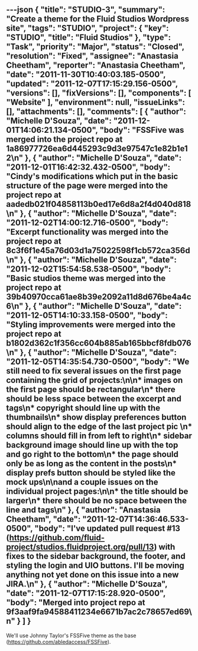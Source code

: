 ---json
{
  "title": "STUDIO-3",
  "summary": "Create a theme for the Fluid Studios Wordpress site",
  "tags": "STUDIO",
  "project": {
    "key": "STUDIO",
    "title": "Fluid Studios"
  },
  "type": "Task",
  "priority": "Major",
  "status": "Closed",
  "resolution": "Fixed",
  "assignee": "Anastasia Cheetham",
  "reporter": "Anastasia Cheetham",
  "date": "2011-11-30T10:40:03.185-0500",
  "updated": "2011-12-07T17:15:29.156-0500",
  "versions": [],
  "fixVersions": [],
  "components": [
    "Website"
  ],
  "environment": null,
  "issueLinks": [],
  "attachments": [],
  "comments": [
    {
      "author": "Michelle D'Souza",
      "date": "2011-12-01T14:06:21.134-0500",
      "body": "FSSFive was merged into the project repo at 1a86977726ea6d445293c9d3e97547c1e82b1e12\n"
    },
    {
      "author": "Michelle D'Souza",
      "date": "2011-12-01T16:42:32.432-0500",
      "body": "Cindy's modifications which put in the basic structure of the page were merged into the project repo at aadedb021f04858113b0ed17e6d8a2f4d040d818\n"
    },
    {
      "author": "Michelle D'Souza",
      "date": "2011-12-02T14:00:12.716-0500",
      "body": "Excerpt functionality was merged into the project repo at 8c3f6f1e45a76d03d1a75022598f1cb572ca356d\n"
    },
    {
      "author": "Michelle D'Souza",
      "date": "2011-12-02T15:54:58.538-0500",
      "body": "Basic studios theme was merged into the project repo at 39b40970cca61ae8b39e2092a11d8d676be4a4c6\n"
    },
    {
      "author": "Michelle D'Souza",
      "date": "2011-12-05T14:10:33.158-0500",
      "body": "Styling improvements were merged into the project repo at b1802d362c1f356cc604b885ab165bbcf8fdb076\n"
    },
    {
      "author": "Michelle D'Souza",
      "date": "2011-12-05T14:35:54.730-0500",
      "body": "We still need to fix several issues on the first page containing the grid of projects:\n\n* images on the first page should be rectangular\n* there should be less space between the excerpt and tags\n* copyright should line up with the thumbnails\n* show display preferences button should align to the edge of the last project pic&#x20;\n* columns should fill in from left to right\n* sidebar background image should line up with the top and go right to the bottom\n* the page should only be as long as the content in the posts\n* display prefs button should be styled like the mock ups\n\nand a couple issues on the individual project pages:\n\n* the title should be larger\n* there should be no space between the line and tags\n"
    },
    {
      "author": "Anastasia Cheetham",
      "date": "2011-12-07T14:36:46.533-0500",
      "body": "I've updated pull request #13 (<https://github.com/fluid-project/studios.fluidproject.org/pull/13>) with fixes to the sidebar background, the footer, and styling the login and UIO buttons. I'll be moving anything not yet done on this issue into a new JIRA.\n"
    },
    {
      "author": "Michelle D'Souza",
      "date": "2011-12-07T17:15:28.920-0500",
      "body": "Merged into project repo at 9f3aaf9fa94588411234e6671b7ac2c78657ed69\n"
    }
  ]
}
---
We'll use Johnny Taylor's FSSFive theme as the base (<https://github.com/abledaccess/FSSFive>).

        